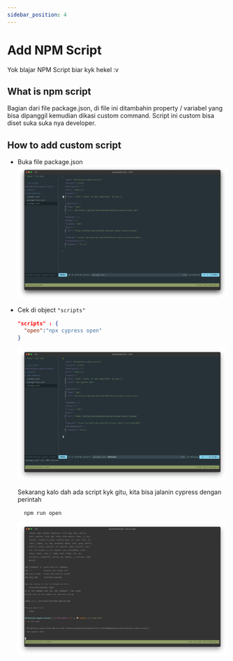```yaml
---
sidebar_position: 4
---
```


# Add NPM Script

Yok blajar NPM Script biar kyk hekel :v

## What is npm script

Bagian dari file package.json, di file ini ditambahin property / variabel yang bisa dipanggil
kemudian dikasi custom command. Script ini custom bisa diset suka suka nya developer.

## How to add custom script

- Buka file package.json
  ![package.json](/img/04-add-npm-script/01-package-json.png)
- Cek di object `"scripts"`

  ```json
  "scripts" : {
    "open":"npx cypress open"
  }
  ```

  ![npm run](/img/04-add-npm-script/03-open-script.png)

  Sekarang kalo dah ada script kyk gitu, kita bisa jalanin cypress dengan perintah

  ```bash
    npm run open
  ```

  ![npm run](/img/04-add-npm-script/02-npm-run-open.png)
